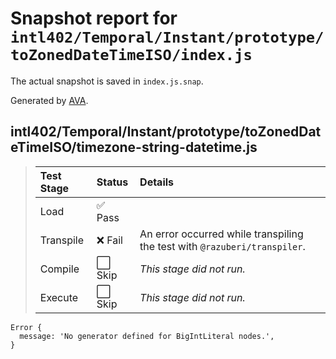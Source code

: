 # Snapshot report for `intl402/Temporal/Instant/prototype/toZonedDateTimeISO/index.js`

The actual snapshot is saved in `index.js.snap`.

Generated by [AVA](https://avajs.dev).

## intl402/Temporal/Instant/prototype/toZonedDateTimeISO/timezone-string-datetime.js

> | Test Stage | Status | Details |
> | :-- | :-- | :-- |
> | Load | ✅ Pass |  |
> | Transpile | ❌ Fail | An error occurred while transpiling the test with `@razuberi/transpiler`. |
> | Compile | ⬜ Skip | *This stage did not run.* |
> | Execute | ⬜ Skip | *This stage did not run.* |

    Error {
      message: 'No generator defined for BigIntLiteral nodes.',
    }
